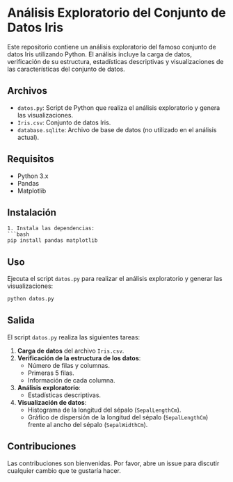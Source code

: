 # Análisis Exploratorio del Conjunto de Datos Iris

Este repositorio contiene un análisis exploratorio del famoso conjunto de datos Iris utilizando Python. El análisis incluye la carga de datos, verificación de su estructura, estadísticas descriptivas y visualizaciones de las características del conjunto de datos.

## Archivos

- `datos.py`: Script de Python que realiza el análisis exploratorio y genera las visualizaciones.
- `Iris.csv`: Conjunto de datos Iris.
- `database.sqlite`: Archivo de base de datos (no utilizado en el análisis actual).

## Requisitos

- Python 3.x
- Pandas
- Matplotlib

## Instalación
   ```
1. Instala las dependencias:
   ```bash
   pip install pandas matplotlib
   ```
## Uso

Ejecuta el script `datos.py` para realizar el análisis exploratorio y generar las visualizaciones:
```bash
python datos.py
```

## Salida

El script `datos.py` realiza las siguientes tareas:

1. **Carga de datos** del archivo `Iris.csv`.
2. **Verificación de la estructura de los datos**:
   - Número de filas y columnas.
   - Primeras 5 filas.
   - Información de cada columna.
3. **Análisis exploratorio**:
   - Estadísticas descriptivas.
4. **Visualización de datos**:
   - Histograma de la longitud del sépalo (`SepalLengthCm`).
   - Gráfico de dispersión de la longitud del sépalo (`SepalLengthCm`) frente al ancho del sépalo (`SepalWidthCm`).

## Contribuciones

Las contribuciones son bienvenidas. Por favor, abre un issue para discutir cualquier cambio que te gustaría hacer.
